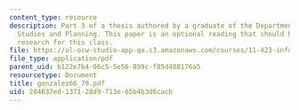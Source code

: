 ```yaml
---
content_type: resource
description: Part 3 of a thesis authored by a graduate of the Department of Urban
  Studies and Planning. This paper is an optional reading that should be useful in
  research for this class.
file: https://ol-ocw-studio-app-qa.s3.amazonaws.com/courses/11-423-information-and-communication-technologies-in-community-development-spring-2004/204037ed137128d9713e65b4b3d6cacb_gonzalez66_79.pdf
file_type: application/pdf
parent_uid: b122e7b4-06c5-5e56-899c-f85d488176a5
resourcetype: Document
title: gonzalez66_79.pdf
uid: 204037ed-1371-28d9-713e-65b4b3d6cacb
---
```

